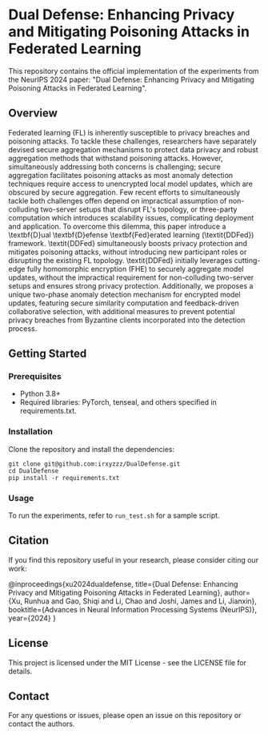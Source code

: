 # Dual Defense: Enhancing Privacy and Mitigating Poisoning Attacks in Federated Learning

This repository contains the official implementation of the experiments from the NeurIPS 2024 paper: "Dual Defense: Enhancing Privacy and Mitigating Poisoning Attacks in Federated Learning".

## Overview
Federated learning (FL) is inherently susceptible to privacy breaches and poisoning attacks. To tackle these challenges, researchers have separately devised secure aggregation mechanisms to protect data privacy and robust aggregation methods that withstand poisoning attacks. However, simultaneously addressing both concerns is challenging; secure aggregation facilitates poisoning attacks as most anomaly detection techniques require access to unencrypted local model updates, which are obscured by secure aggregation.
Few recent efforts to simultaneously tackle both challenges offen depend on impractical assumption of non-colluding two-server setups that disrupt FL's topology, or three-party computation which introduces scalability issues, complicating deployment and application.
To overcome this dilemma, this paper introduce a \textbf{D}ual \textbf{D}efense \textbf{Fed}erated learning (\textit{DDFed}) framework.
\textit{DDFed} simultaneously boosts privacy protection and mitigates poisoning attacks, without introducing new participant roles or disrupting the existing FL topology.
\textit{DDFed} initially leverages cutting-edge fully homomorphic encryption (FHE) to securely aggregate model updates, without the impractical requirement for non-colluding two-server setups and ensures strong privacy protection. 
Additionally, we proposes a unique two-phase anomaly detection mechanism for encrypted model updates, featuring secure similarity computation and feedback-driven collaborative selection, with additional measures to prevent potential privacy breaches from Byzantine clients incorporated into the detection process.


## Getting Started

### Prerequisites
- Python 3.8+
- Required libraries: PyTorch, tenseal, and others specified in requirements.txt.

### Installation
Clone the repository and install the dependencies:

```
git clone git@github.com:irxyzzz/DualDefense.git
cd DualDefense
pip install -r requirements.txt
```
### Usage
To run the experiments, refer to `run_test.sh` for a sample script.

## Citation
If you find this repository useful in your research, please consider citing our work:

@inproceedings{xu2024dualdefense,
  title={Dual Defense: Enhancing Privacy and Mitigating Poisoning Attacks in Federated Learning},
  author={Xu, Runhua and Gao, Shiqi and Li, Chao and Joshi, James and Li, Jianxin},
  booktitle={Advances in Neural Information Processing Systems (NeurIPS)},
  year={2024}
}

## License
This project is licensed under the MIT License - see the LICENSE file for details.

## Contact
For any questions or issues, please open an issue on this repository or contact the authors.